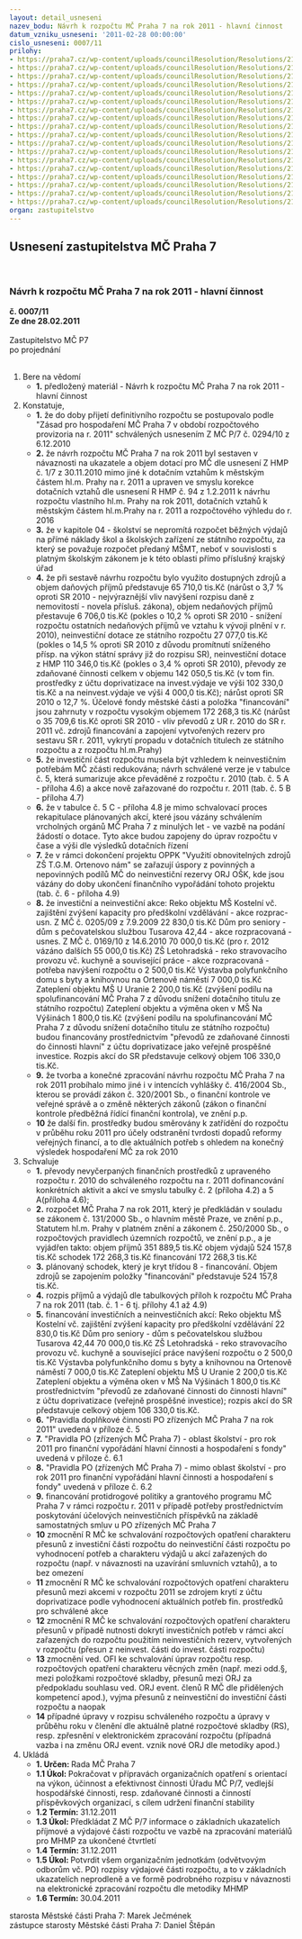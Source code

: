 ```yaml
---
layout: detail_usneseni
nazev_bodu: Návrh k rozpočtu MČ Praha 7 na rok 2011 - hlavní činnost
datum_vzniku_usneseni: '2011-02-28 00:00:00'
cislo_usneseni: 0007/11
prilohy:
- https://praha7.cz/wp-content/uploads/councilResolution/Resolutions/21083/1-11-(1)sr2011d%c5%afvodzprdefnaraverze%c3%banor2011.doc
- https://praha7.cz/wp-content/uploads/councilResolution/Resolutions/21083/1-11-usnezhmp_1_7_10.pdf
- https://praha7.cz/wp-content/uploads/councilResolution/Resolutions/21083/1-11-usnesenirhmp94_20110001.pdf
- https://praha7.cz/wp-content/uploads/councilResolution/Resolutions/21083/1-11-(3)rozpis_dan%c4%9b_nemovi.pdf
- https://praha7.cz/wp-content/uploads/councilResolution/Resolutions/21083/1-11-(4.1)sr_bilance_2011definitivn%c3%ad.xls
- https://praha7.cz/wp-content/uploads/councilResolution/Resolutions/21083/1-11-(4.2)sr_2011_celkem_dle_orj.xls
- https://praha7.cz/wp-content/uploads/councilResolution/Resolutions/21083/1-11-(4.3)sr_prijmy_2011.xls
- https://praha7.cz/wp-content/uploads/councilResolution/Resolutions/21083/1-11-(4.4)sr_niv_p%c5%99%c3%adsp__pro_po_2011.doc
- https://praha7.cz/wp-content/uploads/councilResolution/Resolutions/21083/1-11-(4.5)rozpo%c4%8det_inv_2011_-_%c3%baprava_19_1_2011.xls
- https://praha7.cz/wp-content/uploads/councilResolution/Resolutions/21083/1-11-(4.6)rozpo%c4%8det_inv_2011p%c5%99evody.xls
- https://praha7.cz/wp-content/uploads/councilResolution/Resolutions/21083/1-11-(4.7)rozpo%c4%8det_inv_2011nov%c4%9bza%c5%99azovan%c3%a9.xls
- https://praha7.cz/wp-content/uploads/councilResolution/Resolutions/21083/1-11-(4.8)rozpo%c4%8det_inv_2011v%c3%a1zan%c3%a9.xls
- https://praha7.cz/wp-content/uploads/councilResolution/Resolutions/21083/1-11-(4.9)rozpo%c4%8det_inv_2011oppk.xls
- https://praha7.cz/wp-content/uploads/councilResolution/Resolutions/21083/1-11-(5)sr_2011_pravidla_po_dopl%c5%88k_%c4%8din.doc
- https://praha7.cz/wp-content/uploads/councilResolution/Resolutions/21083/1-11-(6.1)sr_2011_pravidla_po_fv_fondy.doc
- https://praha7.cz/wp-content/uploads/councilResolution/Resolutions/21083/1-11-(6.2)sr_2011_pravidla_po_mimo_o%c5%a1k.doc
- https://praha7.cz/wp-content/uploads/councilResolution/Resolutions/21083/1-11-(7)fondy2011sr.doc
- https://praha7.cz/wp-content/uploads/councilResolution/Resolutions/21083/1-11-usneseni0076_11r.doc
organ: zastupitelstvo
---
```

<div id="ucUsn_pList" class="usn">
	<span><h2>Usnesení zastupitelstva MČ Praha 7 </h2>
<br></span><div class="standBody">
<span><h3>Návrh k rozpočtu MČ Praha 7 na rok 2011 - hlavní činnost</h3></span><div class="center">
		<strong>č. 0007/11</strong><br>
	</div>
<div class="center">
		<strong>Ze dne 28.02.2011</strong><br><br>
	</div>Zastupitelstvo MČ P7<br> po projednání<br><br><ol>
<li>Bere na vědomí<ul><li>
<strong>1.</strong> předložený materiál - Návrh k rozpočtu MČ Praha 7 na rok 2011 - hlavní činnost</li></ul>
</li>
<li>Konstatuje,<ul>
<li>
<strong>1.</strong> že do doby přijetí definitivního rozpočtu se postupovalo podle "Zásad pro hospodaření MČ Praha 7 v období rozpočtového provizoria na r. 2011" schválených usnesením Z MČ P/7 č. 0294/10 z 6.12.2010</li>
<li>
<strong>2.</strong> že návrh rozpočtu MČ Praha 7 na rok 2011 byl sestaven v návaznosti na ukazatele a objem dotací pro MČ dle  usnesení Z HMP č. 1/7 z 30.11.2010 mimo jiné k dotačním vztahům k městským částem hl.m. Prahy na r. 2011 a upraven ve smyslu korekce dotačních vztahů dle usnesení R HMP č. 94 z 1.2.2011 k návrhu rozpočtu vlastního hl.m. Prahy na rok 2011, dotačních vztahů k městským částem hl.m.Prahy na r. 2011 a rozpočtového výhledu do r. 2016</li>
<li>
<strong>3.</strong> že  v kapitole 04 - školství se nepromítá rozpočet běžných výdajů na přímé náklady škol a školských zařízení ze státního rozpočtu, za který se  považuje rozpočet předaný MŠMT, neboť v souvislosti s platným školským zákonem je k této oblasti přímo příslušný krajský úřad </li>
<li>
<strong>4.</strong> že při sestavě návrhu rozpočtu bylo využito dostupných zdrojů a objem daňových příjmů představuje 65 710,0 tis.Kč (nárůst o 3,7 % oproti SR 2010 - nejvýraznější vliv navýšení rozpisu daně z nemovitostí - novela přísluš. zákona), objem nedaňových příjmů přestavuje   6 706,0 tis.Kč (pokles o 10,2  % oproti SR 2010 - snížení rozpočtu  ostatních nedaňových příjmů ve vztahu k vývoji  plnění v r. 2010),  neinvestiční dotace ze státního  rozpočtu 27 077,0 tis.Kč (pokles  o 14,5 % oproti SR 2010 z důvodu promítnutí sníženého přísp. na výkon státní správy již do rozpisu SR), neinvestiční dotace z HMP 110 346,0 tis.Kč (pokles o 3,4 % oproti SR 2010),  převody ze zdaňované činnosti celkem v objemu 142 050,5 tis.Kč (v tom fin. prostředky z účtu doprivatizace  na invest.výdaje ve výši 102 330,0 tis.Kč a na neinvest.výdaje ve výši 4 000,0 tis.Kč); nárůst oproti SR 2010 o 12,7 %. Účelové fondy městské části a položka "financování" jsou zahrnuty v rozpočtu vysokým objemem 172 268,3 tis.Kč (nárůst o  35 709,6 tis.Kč oproti SR 2010 - vliv převodů z UR r. 2010 do SR r. 2011 vč. zdrojů financování a zapojení vytvořených rezerv pro sestavu SR r. 2011, vykrytí propadu v dotačních titulech ze státního rozpočtu a z rozpočtu hl.m.Prahy) </li>
<li>
<strong>5.</strong> že investiční část  rozpočtu musela být vzhledem k neinvestičním potřebám MČ zčásti redukována; návrh schválené verze je v tabulce č. 5, která sumarizuje akce převáděné z rozpočtu r. 2010  (tab. č. 5 A - příloha 4.6) a akce nově zařazované do rozpočtu r. 2011 (tab. č. 5 B - příloha 4.7)</li>
<li>
<strong>6.</strong> že v tabulce č. 5 C - příloha 4.8 je mimo schvalovací proces rekapitulace plánovaných akcí, které jsou vázány schválením vrcholných orgánů MČ Praha 7 z minulých let - ve vazbě na podání žádostí o dotace. Tyto akce budou zapojeny do úprav rozpočtu v čase a výši dle výsledků dotačních řízení</li>
<li>
<strong>7.</strong> že v rámci dokončení projektu OPPK "Využití obnovitelných zdrojů ZŠ T.G.M. Ortenovo nám" se zařazují úspory z povinných a nepovinných podílů  MČ do neinvestiční rezervy ORJ OŠK, kde jsou vázány do doby ukončení finančního vypořádání tohoto projektu (tab. č. 6 - příloha 4.9)</li>
<li>
<strong>8.</strong> že investiční a neinvestiční akce:                                                                                    Reko objektu MŠ Kostelní vč. zajištění  zvýšení  kapacity pro předškolní vzdělávání - akce rozprac- usn. Z MČ č. 0205/09 z 7.9.2009    22 830,0 tis.Kč                                                                                                                          Dům pro seniory - dům s pečovatelskou službou  Tusarova 42,44 - akce rozpracovaná - usnes. Z MČ č. 0169/10 z 14.6.2010                  70 000,0 tis.Kč                  (pro r. 2012 vázáno dalších 55 000,0 tis.Kč)                                                                   ZŠ Letohradská - reko stravovacího provozu vč. kuchyně a související práce - akce rozpracovaná  - potřeba navýšení rozpočtu                        o  2 500,0 tis.Kč                              Výstavba polyfunkčního domu s byty a knihovnou na Ortenově náměstí                    7 000,0 tis.Kč                                                                                                                Zateplení objektu MŠ U Uranie                                                       2 200,0 tis.Kč (zvýšení podílu na spolufinancování MČ Praha 7 z důvodu snížení dotačního titulu ze státního rozpočtu)                                                                                                                  Zateplení objektu a výměna oken v MŠ Na Výšinách                      1 800,0 tis.Kč    (zvýšení podílu na spolufinancování MČ Praha 7 z důvodu snížení dotačního titulu ze státního rozpočtu)                                                                                             budou financovány prostřednictvím "převodů ze zdaňované činnosti do činnosti hlavní" z účtu doprivatizace jako veřejně prospěšné investice. Rozpis akcí do SR představuje celkový objem  106 330,0 tis.Kč. </li>
<li>
<strong>9.</strong> že tvorba a konečné zpracování návrhu rozpočtu MČ Praha 7 na rok 2011 probíhalo mimo jiné i v intencích vyhlášky č. 416/2004 Sb., kterou se provádí zákon č. 320/2001 Sb.,  o finanční kontrole ve veřejné správě a o změně některých zákonů (zákon o finanční kontrole předběžná řídící finanční kontrola), ve znění p.p.</li>
<li>
<strong>10</strong> že  další fin. prostředky budou směrovány k zatřídění do rozpočtu v průběhu roku 2011 pro  účely odstranění tvrdosti dopadů reformy veřejných financí, a to dle aktuálních potřeb s ohledem na konečný výsledek hospodaření MČ za rok 2010 </li>
</ul>
</li>
<li>Schvaluje<ul>
<li>
<strong>1.</strong> převody nevyčerpaných finančních prostředků z upraveného rozpočtu r. 2010 do schváleného rozpočtu na r. 2011 dofinancování konkrétních aktivit a akcí ve smyslu tabulky č. 2 (příloha 4.2)  a 5 A(příloha 4.6);</li>
<li>
<strong>2.</strong> rozpočet MČ Praha 7 na rok 2011, který  je předkládán v souladu se zákonem č. 131/2000 Sb., o hlavním městě Praze, ve znění p.p., Statutem hl.m. Prahy v platném znění  a zákonem č. 250/2000 Sb., o rozpočtových pravidlech územních rozpočtů,  ve znění p.p.,   a je vyjádřen takto:                                                             objem příjmů                                       351 889,5 tis.Kč                                              objem výdajů                                       524 157,8 tis.Kč                                                 schodek                                                172 268,3 tis.Kč                                           financování                                          172 268,3 tis.Kč</li>
<li>
<strong>3.</strong> plánovaný schodek, který  je  kryt třídou 8 - financování. Objem zdrojů se zapojením položky "financování" představuje  524 157,8 tis.Kč.</li>
<li>
<strong>4.</strong> rozpis příjmů a výdajů dle tabulkových příloh k rozpočtu MČ Praha 7 na rok 2011 (tab. č. 1 - 6 tj. přílohy 4.1 až 4.9) </li>
<li>
<strong>5.</strong> financování investičních  a neinvestičních akcí:                                                                   Reko objektu MŠ Kostelní vč. zajištění  zvýšení  kapacity pro předškolní vzdělávání                                                                            22 830,0 tis.Kč                 Dům pro seniory - dům s pečovatelskou službou                                                Tusarova 42,44                                                                    70 000,0 tis.Kč                      ZŠ Letohradská - reko stravovacího provozu vč. kuchyně a související práce navýšení rozpočtu o                                                              2 500,0 tis.Kč Výstavba polyfunkčního domu s byty a knihovnou                                                       na Ortenově náměstí                                                             7 000,0 tis.Kč              Zateplení objektu MŠ U Uranie                                            2 200,0 tis.Kč       Zateplení objektu a výměna oken v MŠ Na Výšinách          1 800,0 tis.Kč     prostřednictvím "převodů ze zdaňované činnosti do činnosti hlavní" z účtu doprivatizace  (veřejně prospěšné investice); rozpis akcí do SR představuje celkový objem  106 330,0 tis.Kč. </li>
<li>
<strong>6.</strong> "Pravidla doplňkové činnosti PO zřízených MČ Praha 7 na rok 2011"  uvedená v příloze č. 5</li>
<li>
<strong>7.</strong> "Pravidla PO (zřízených MČ Praha 7) - oblast školství - pro rok 2011 pro  finanční vypořádání hlavní činnosti a hospodaření s fondy"  uvedená v příloze č. 6.1</li>
<li>
<strong>8.</strong> "Pravidla PO (zřízených MČ Praha 7) - mimo oblast školství - pro rok 2011 pro  finanční vypořádání hlavní činnosti a hospodaření s fondy"  uvedená v příloze č. 6.2</li>
<li>
<strong>9.</strong> financování protidrogové politiky a grantového programu MČ Praha 7 v rámci rozpočtu r. 2011 v případě potřeby prostřednictvím poskytování účelových neinvestičních příspěvků na základě samostatných smluv u PO zřízených MČ Praha 7</li>
<li>
<strong>10</strong> zmocnění R MČ ke schvalování rozpočtových opatření charakteru přesunů z investiční části rozpočtu do neinvestiční části rozpočtu po vyhodnocení potřeb a charakteru výdajů u akcí zařazených do rozpočtu  (např. v návaznosti na uzavírání smluvních vztahů), a to bez omezení</li>
<li>
<strong>11</strong> zmocnění R MČ ke schvalování rozpočtových opatření charakteru přesunů mezi akcemi v rozpočtu  2011 se zdrojem krytí z účtu doprivatizace  podle vyhodnocení aktuálních potřeb fin. prostředků  pro schválené akce</li>
<li>
<strong>12</strong> zmocnění R MČ ke schvalování rozpočtových opatření charakteru přesunů v případě nutnosti dokrytí investičních potřeb v rámci akcí zařazených do rozpočtu použitím neinvestičních rezerv, vytvořených v rozpočtu (přesun z neinvest. části do invest. části rozpočtu)</li>
<li>
<strong>13</strong> zmocnění ved. OFI ke schvalování úprav rozpočtu resp. rozpočtových opatření charakteru věcných změn (např. mezi odd.§, mezi položkami rozpočtové skladby, přesunů mezi ORJ za předpokladu souhlasu  ved. ORJ event. členů R MČ dle přidělených kompetencí apod.),  vyjma přesunů z neinvestiční do investiční části rozpočtu a naopak</li>
<li>
<strong>14</strong> případné úpravy v rozpisu schváleného rozpočtu a úpravy v průběhu roku v členění dle aktuálně platné rozpočtové skladby (RS), resp.  zpřesnění v elektronickém zpracování rozpočtu (případná vazba i na změnu ORJ event. vznik nové ORJ dle metodiky apod.)</li>
</ul>
</li>
<li>Ukládá<ul>
<li>
<strong>1. Určen: </strong>Rada MČ Praha 7</li>
<li>
<strong>1.1 Úkol: </strong>Pokračovat v přípravách organizačních  opatření s orientací na výkon, účinnost a efektivnost činnosti Úřadu MČ P/7, vedlejší hospodářské činnosti, resp. zdaňované činnosti  a činností příspěvkových organizací, s cílem udržení finanční stability</li>
<li>
<strong>1.2 Termín: </strong>31.12.2011</li>
<li>
<strong>1.3 Úkol: </strong>Předkládat Z MČ P/7 informace o základních ukazatelích příjmové a výdajové části rozpočtu ve vazbě na zpracování materiálů pro MHMP za ukončené čtvrtletí</li>
<li>
<strong>1.4 Termín: </strong>31.12.2011</li>
<li>
<strong>1.5 Úkol: </strong>Potvrdit všem organizačním jednotkám (odvětvovým odborům vč. PO) rozpisy výdajové části rozpočtu, a to v základních ukazatelích neprodleně a ve formě podrobného rozpisu v návaznosti na elektronické zpracování rozpočtu dle metodiky MHMP</li>
<li>
<strong>1.6 Termín: </strong>30.04.2011</li>
</ul>
</li>
</ol>starosta Městské části Praha 7: Marek Ječmének<br>zástupce starosty Městské části Praha 7: Daniel Štěpán
</div>
</div>